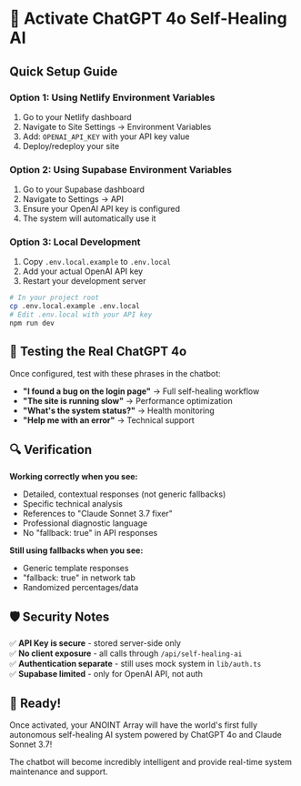 # 🚀 Activate ChatGPT 4o Self-Healing AI

## Quick Setup Guide

### Option 1: Using Netlify Environment Variables
1. Go to your Netlify dashboard
2. Navigate to Site Settings → Environment Variables
3. Add: `OPENAI_API_KEY` with your API key value
4. Deploy/redeploy your site

### Option 2: Using Supabase Environment Variables  
1. Go to your Supabase dashboard
2. Navigate to Settings → API
3. Ensure your OpenAI API key is configured
4. The system will automatically use it

### Option 3: Local Development
1. Copy `.env.local.example` to `.env.local`
2. Add your actual OpenAI API key
3. Restart your development server

```bash
# In your project root
cp .env.local.example .env.local
# Edit .env.local with your API key
npm run dev
```

## 🧪 Testing the Real ChatGPT 4o

Once configured, test with these phrases in the chatbot:

- **"I found a bug on the login page"** → Full self-healing workflow
- **"The site is running slow"** → Performance optimization
- **"What's the system status?"** → Health monitoring
- **"Help me with an error"** → Technical support

## 🔍 Verification

**Working correctly when you see:**
- Detailed, contextual responses (not generic fallbacks)
- Specific technical analysis
- References to "Claude Sonnet 3.7 fixer"
- Professional diagnostic language
- No "fallback: true" in API responses

**Still using fallbacks when you see:**
- Generic template responses
- "fallback: true" in network tab
- Randomized percentages/data

## 🛡️ Security Notes

✅ **API Key is secure** - stored server-side only  
✅ **No client exposure** - all calls through `/api/self-healing-ai`  
✅ **Authentication separate** - still uses mock system in `lib/auth.ts`  
✅ **Supabase limited** - only for OpenAI API, not auth  

## 🎯 Ready!

Once activated, your ANOINT Array will have the world's first fully autonomous self-healing AI system powered by ChatGPT 4o and Claude Sonnet 3.7! 

The chatbot will become incredibly intelligent and provide real-time system maintenance and support.